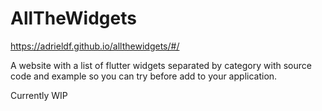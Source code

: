 # AllTheWidgets
https://adrieldf.github.io/allthewidgets/#/

A website with a list of flutter widgets separated by category with source code and example so you can try before add to your application.

Currently WIP

